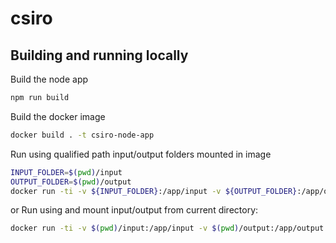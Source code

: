 # csiro

## Building and running locally

Build the node app

```bash
npm run build
```

Build the docker image

```bash
docker build . -t csiro-node-app
```

Run using qualified path input/output folders mounted in image

```bash
INPUT_FOLDER=$(pwd)/input
OUTPUT_FOLDER=$(pwd)/output
docker run -ti -v ${INPUT_FOLDER}:/app/input -v ${OUTPUT_FOLDER}:/app/output csiro-node-app
```

or Run using and mount input/output from current directory:

```bash
docker run -ti -v $(pwd)/input:/app/input -v $(pwd)/output:/app/output csiro-node-app
```
